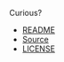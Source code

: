 Curious?

* [README](http://ampledata.org/README.html)
* [Source](http://github.com/ampledata/ampledata.github.com)
* [LICENSE](http://ampledata.org/LICENSE.html)
